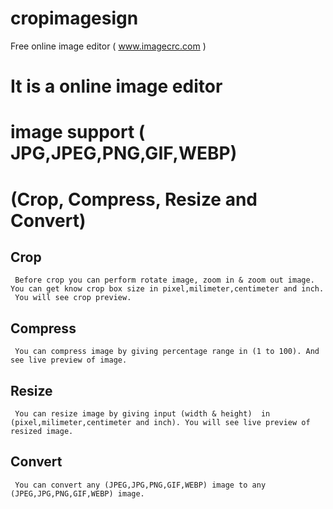 # cropimagesign
 Free online image editor  ( www.imagecrc.com )
 
 # It is a online image editor 
 
 # image support ( JPG,JPEG,PNG,GIF,WEBP)
 
 # (Crop, Compress, Resize and Convert)
 
  ## Crop
     Before crop you can perform rotate image, zoom in & zoom out image. You can get know crop box size in pixel,milimeter,centimeter and inch.
     You will see crop preview.
     
  ## Compress
     You can compress image by giving percentage range in (1 to 100). And see live preview of image.
     
  ## Resize
     You can resize image by giving input (width & height)  in  (pixel,milimeter,centimeter and inch). You will see live preview of resized image.
     
  ## Convert 
     You can convert any (JPEG,JPG,PNG,GIF,WEBP) image to any (JPEG,JPG,PNG,GIF,WEBP) image.
     
     
     
     
  
 
